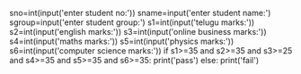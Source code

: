 sno=int(input('enter student no:'))
sname=input('enter student name:')
sgroup=input('enter student group:')
s1=int(input('telugu marks:'))
s2=int(input('english marks:'))
s3=int(input('online business marks:'))
s4=int(input('maths marks:'))
s5=int(input('physics marks:'))
s6=int(input('computer science marks:'))
if s1>=35 and s2>=35 and s3>=25 and s4>=35 and s5>=35 and s6>=35:
    print('pass')
else:
    print('fail') 


